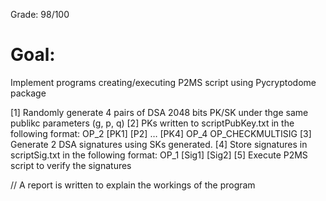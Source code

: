 Grade: 98/100

# Goal:
Implement programs creating/executing P2MS script using Pycryptodome package

[1] Randomly generate 4 pairs of DSA 2048 bits PK/SK under thge same publikc parameters (g, p, q)
[2] PKs written to scriptPubKey.txt in the following format: OP_2 [PK1] [P2] … [PK4] OP_4 OP_CHECKMULTISIG
[3] Generate 2 DSA signatures using SKs generated.
[4] Store signatures in scriptSig.txt in the following format: OP_1 [Sig1] [Sig2]
[5] Execute P2MS script to verify the signatures


// A report is written to explain the workings of the program